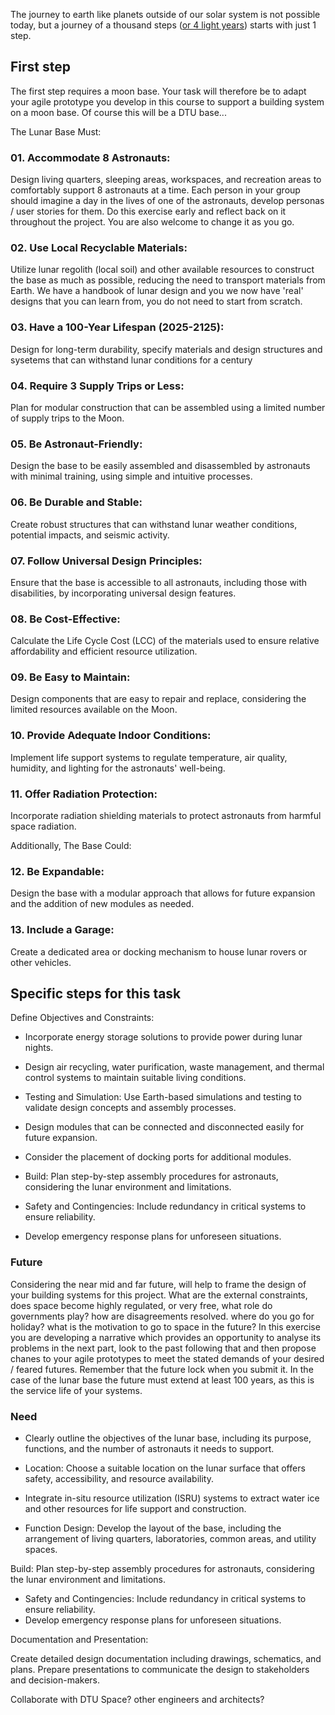 The journey to earth like planets outside of our solar system is not possible today, but a journey of a thousand steps ([or 4 light years]) starts with just 1 step.

## First step
The first step requires a moon base. Your task will therefore be to adapt your agile prototype you develop in this course to support a building system on a moon base.
Of course this will be a DTU base...

The Lunar Base Must:

### 01. Accommodate 8 Astronauts:
Design living quarters, sleeping areas, workspaces, and recreation areas to comfortably support 8 astronauts at a time. Each person in your group should imagine a day in the lives of one of the astronauts, develop personas / user stories for them. Do this exercise early and reflect back on it throughout the project. You are also welcome to change it as you go.

### 02. Use Local Recyclable Materials:
Utilize lunar regolith (local soil) and other available resources to construct the base as much as possible, reducing the need to transport materials from Earth. We have a handbook of lunar design and you we now have 'real' designs that you can learn from, you do not need to start from scratch.

### 03. Have a 100-Year Lifespan (2025-2125):
Design for long-term durability, specify materials and design structures and sysetems that can withstand lunar conditions for a century 

### 04. Require 3 Supply Trips or Less:
Plan for modular construction that can be assembled using a limited number of supply trips to the Moon.

### 05. Be Astronaut-Friendly:
Design the base to be easily assembled and disassembled by astronauts with minimal training, using simple and intuitive processes.

### 06. Be Durable and Stable:
Create robust structures that can withstand lunar weather conditions, potential impacts, and seismic activity.

### 07. Follow Universal Design Principles:
Ensure that the base is accessible to all astronauts, including those with disabilities, by incorporating universal design features.

### 08. Be Cost-Effective:
Calculate the Life Cycle Cost (LCC) of the materials used to ensure relative affordability and efficient resource utilization.

### 09. Be Easy to Maintain:
Design components that are easy to repair and replace, considering the limited resources available on the Moon.

### 10. Provide Adequate Indoor Conditions:
Implement life support systems to regulate temperature, air quality, humidity, and lighting for the astronauts' well-being.

### 11. Offer Radiation Protection:
Incorporate radiation shielding materials to protect astronauts from harmful space radiation.

Additionally, The Base Could:

### 12. Be Expandable:
Design the base with a modular approach that allows for future expansion and the addition of new modules as needed.

### 13. Include a Garage:
Create a dedicated area or docking mechanism to house lunar rovers or other vehicles.

## Specific steps for this task

Define Objectives and Constraints:

* Incorporate energy storage solutions to provide power during lunar nights.
* Design air recycling, water purification, waste management, and thermal control systems to maintain suitable living conditions.
* Testing and Simulation: Use Earth-based simulations and testing to validate design concepts and assembly processes.

* Design modules that can be connected and disconnected easily for future expansion.
* Consider the placement of docking ports for additional modules.
* Build: Plan step-by-step assembly procedures for astronauts, considering the lunar environment and limitations.
* Safety and Contingencies: Include redundancy in critical systems to ensure reliability.
* Develop emergency response plans for unforeseen situations.

### Future

Considering the near mid and far future, will help to frame the design of your building systems for this project. What are the external constraints, does space become highly regulated, or very free, what role do governments play? how are disagreements resolved. where do you go for holiday? what is the motivation to go to space in the future? In this exercise you are developing a narrative which provides an opportunity to analyse its problems in the next part, look to the past following that and then propose chanes to your agile prototypes to meet the stated demands of your desired / feared futures. Remember that the future lock when you submit it. In the case of the lunar base the future must extend at least 100 years, as this is the service life of your systems.

### Need

* Clearly outline the objectives of the lunar base, including its purpose, functions, and the number of astronauts it needs to support.

* Location: Choose a suitable location on the lunar surface that offers safety, accessibility, and resource availability.
* Integrate in-situ resource utilization (ISRU) systems to extract water ice and other resources for life support and construction.
* Function Design: Develop the layout of the base, including the arrangement of living quarters, laboratories, common areas, and utility spaces.

Build: Plan step-by-step assembly procedures for astronauts, considering the lunar environment and limitations.
* Safety and Contingencies: Include redundancy in critical systems to ensure reliability.
* Develop emergency response plans for unforeseen situations.


Documentation and Presentation:

Create detailed design documentation including drawings, schematics, and plans.
Prepare presentations to communicate the design to stakeholders and decision-makers.

Collaborate with DTU Space? other engineers and architects?


[or 4 light years]: https://exoplanets.nasa.gov/resources/2211/proxima-b-3d-model/#:~:text=At%20only%20four%20light%2Dyears,orbits%20a%20M%2Dtype%20star.
